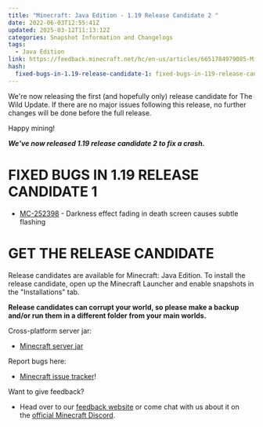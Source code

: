 ```yaml
---
title: "Minecraft: Java Edition - 1.19 Release Candidate 2 "
date: 2022-06-03T12:55:41Z
updated: 2025-03-12T11:13:12Z
categories: Snapshot Information and Changelogs
tags:
  - Java Edition
link: https://feedback.minecraft.net/hc/en-us/articles/6651784979085-Minecraft-Java-Edition-1-19-Release-Candidate-2
hash:
  fixed-bugs-in-1.19-release-candidate-1: fixed-bugs-in-119-release-candidate-1
---
```


We're now releasing the first (and hopefully only) release candidate for The Wild Update. If there are no major issues following this release, no further changes will be done before the full release. 

Happy mining!

***We've now released 1.19 release candidate 2 to fix a crash.***

# FIXED BUGS IN 1.19 RELEASE CANDIDATE 1

- [MC-252398](https://bugs.mojang.com/browse/MC-252398) - Darkness effect fading in death screen causes subtle flashing

# GET THE RELEASE CANDIDATE

Release candidates are available for Minecraft: Java Edition. To install the release candidate, open up the Minecraft Launcher and enable snapshots in the "Installations" tab.

**Release candidates can corrupt your world, so please make a backup and/or run them in a different folder from your main worlds.**

Cross-platform server jar:

- [Minecraft server jar](https://launcher.mojang.com/v1/objects/d3250b1e5e0e8762ec8ceae034d5f229965d00d3/server.jar)

Report bugs here:

- [Minecraft issue tracker](https://aka.ms/snapshotbugs?ref=blog)!

Want to give feedback?

- Head over to our [feedback website](https://aka.ms/snapshotfeedback) or come chat with us about it on the [official Minecraft Discord](https://discordapp.com/invite/minecraft).
